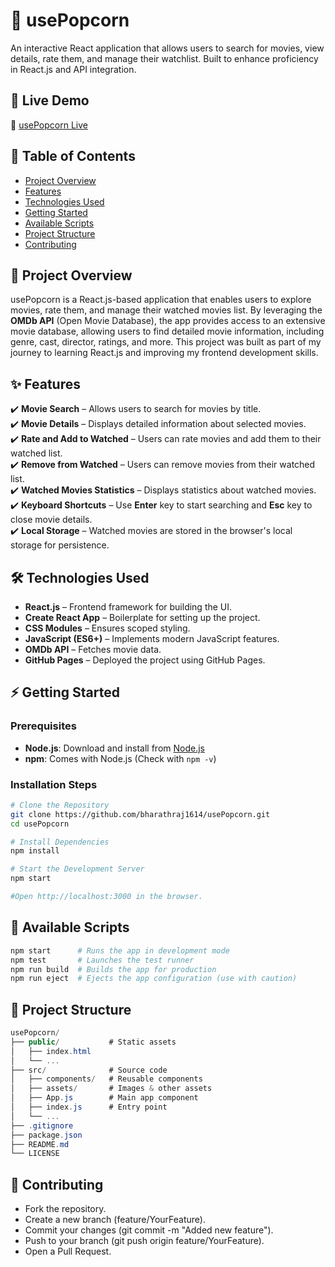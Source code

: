 # 🍿 usePopcorn
An interactive React application that allows users to search for movies, view details, rate them, and manage their watchlist. Built to enhance proficiency in React.js and API integration.

## 📌 Live Demo
🔗 [usePopcorn Live](https://bharathraj1614.github.io/usePopcorn/)

## 📖 Table of Contents
- [Project Overview](#-project-overview)  
- [Features](#-features)  
- [Technologies Used](#%EF%B8%8F-technologies-used)  
- [Getting Started](#-getting-started)  
- [Available Scripts](#-available-scripts)  
- [Project Structure](#-project-structure)  
- [Contributing](#-contributing) 

## 🚀 Project Overview
usePopcorn is a React.js-based application that enables users to explore movies, rate them, and manage their watched movies list. By leveraging the **OMDb API** (Open Movie Database), the app provides access to an extensive movie database, allowing users to find detailed movie information, including genre, cast, director, ratings, and more. This project was built as part of my journey to learning React.js and improving my frontend development skills.

## ✨ Features
✔️ **Movie Search** – Allows users to search for movies by title.  
✔️ **Movie Details** – Displays detailed information about selected movies.  
✔️ **Rate and Add to Watched** – Users can rate movies and add them to their watched list.  
✔️ **Remove from Watched** – Users can remove movies from their watched list.  
✔️ **Watched Movies Statistics** – Displays statistics about watched movies.  
✔️ **Keyboard Shortcuts** – Use **Enter** key to start searching and **Esc** key to close movie details.  
✔️ **Local Storage** – Watched movies are stored in the browser's local storage for persistence.  

## 🛠️ Technologies Used
- **React.js** – Frontend framework for building the UI.  
- **Create React App** – Boilerplate for setting up the project.  
- **CSS Modules** – Ensures scoped styling.  
- **JavaScript (ES6+)** – Implements modern JavaScript features.  
- **OMDb API** – Fetches movie data.  
- **GitHub Pages** – Deployed the project using GitHub Pages.  

## ⚡ Getting Started

### Prerequisites  
- **Node.js**: Download and install from [Node.js](https://nodejs.org/)  
- **npm**: Comes with Node.js (Check with `npm -v`)  

### Installation Steps  
```sh
# Clone the Repository
git clone https://github.com/bharathraj1614/usePopcorn.git
cd usePopcorn

# Install Dependencies
npm install

# Start the Development Server
npm start

#Open http://localhost:3000 in the browser.
```

## 📜 Available Scripts
``` sh
npm start      # Runs the app in development mode  
npm test       # Launches the test runner  
npm run build  # Builds the app for production  
npm run eject  # Ejects the app configuration (use with caution)
```
## 📂 Project Structure
```csharp
usePopcorn/
├── public/           # Static assets
│   ├── index.html
│   └── ...
├── src/              # Source code
│   ├── components/   # Reusable components
│   ├── assets/       # Images & other assets
│   ├── App.js        # Main app component
│   ├── index.js      # Entry point
│   └── ...
├── .gitignore
├── package.json
├── README.md
└── LICENSE
```
## 🤝 Contributing
- Fork the repository.
- Create a new branch (feature/YourFeature).
- Commit your changes (git commit -m "Added new feature").
- Push to your branch (git push origin feature/YourFeature).
- Open a Pull Request.
